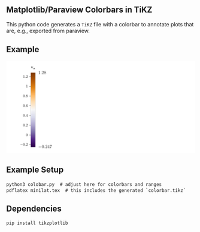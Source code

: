 Matplotlib/Paraview Colorbars in TiKZ
---

This python code generates a `TiKZ` file with a colorbar to annotate plots that
are, e.g., exported from paraview.

## Example

![Example Screenshot](example-screenshot.png)

## Example Setup

```
python3 colobar.py  # adjust here for colorbars and ranges
pdflatex minilat.tex  # this includes the generated `colorbar.tikz`
```

## Dependencies

```
pip install tikzplotlib
```
